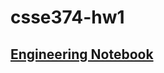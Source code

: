 # csse374-hw1

## [Engineering Notebook](https://docs.google.com/document/d/1DEAJM1nYcdQv-dZ0TXqDOr50KPqO5weyTCI7cqZZzv4/edit?usp=sharing)
